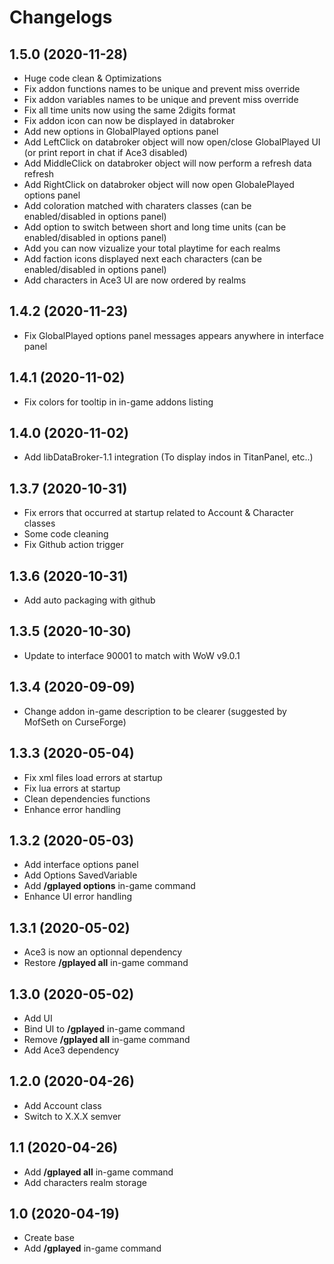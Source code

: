 # Changelogs

## 1.5.0 (2020-11-28)

- Huge code clean & Optimizations
- Fix addon functions names to be unique and prevent miss override
- Fix addon variables names to be unique and prevent miss override
- Fix all time units now using the same 2digits format
- Fix addon icon can now be displayed in databroker
- Add new options in GlobalPlayed options panel
- Add LeftClick on databroker object will now open/close GlobalPlayed UI (or print report in chat if  Ace3 disabled)
- Add MiddleClick on databroker object will now perform a refresh data refresh
- Add RightClick on databroker object will now open GlobalePlayed options panel
- Add coloration matched with charaters classes (can be enabled/disabled in options panel)
- Add option to switch between short and long time units (can be enabled/disabled in options panel)
- Add you can now vizualize your total playtime for each realms
- Add faction icons displayed next each characters (can be enabled/disabled in options panel)
- Add characters in Ace3 UI are now ordered by realms

## 1.4.2 (2020-11-23)

- Fix GlobalPlayed options panel messages appears anywhere in interface panel

## 1.4.1 (2020-11-02)

- Fix colors for tooltip in in-game addons listing

## 1.4.0 (2020-11-02)

- Add libDataBroker-1.1 integration (To display indos in TitanPanel, etc..)

## 1.3.7 (2020-10-31)

- Fix errors that occurred at startup related to Account & Character classes
- Some code cleaning
- Fix Github action trigger

## 1.3.6 (2020-10-31)

- Add auto packaging with github

## 1.3.5 (2020-10-30)

- Update to interface 90001 to match with WoW v9.0.1

## 1.3.4 (2020-09-09)

- Change addon in-game description to be clearer (suggested by MofSeth on CurseForge)

## 1.3.3 (2020-05-04)

- Fix xml files load errors at startup
- Fix lua errors at startup
- Clean dependencies functions
- Enhance error handling

## 1.3.2 (2020-05-03)

- Add interface options panel
- Add Options SavedVariable
- Add **/gplayed options** in-game command
- Enhance UI error handling

## 1.3.1 (2020-05-02)

- Ace3 is now an optionnal dependency
- Restore **/gplayed all** in-game command 

## 1.3.0 (2020-05-02)

- Add UI 
- Bind UI to **/gplayed** in-game command
- Remove **/gplayed all** in-game command
- Add Ace3 dependency

## 1.2.0 (2020-04-26)

- Add Account class
- Switch to X.X.X semver

## 1.1 (2020-04-26)

- Add **/gplayed all** in-game command
- Add characters realm storage

## 1.0 (2020-04-19)

- Create base
- Add **/gplayed** in-game command